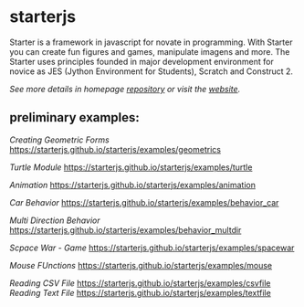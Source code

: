# starterjs


Starter is a framework in javascript for novate in programming. With Starter you can create fun figures and games, manipulate imagens and
more. The Starter uses principles founded in major development environment for novice as JES (Jython Environment for Students), Scratch and Construct 2.

*See more details in homepage [repository](https://github.com/starterjs/starterjs.github.io) or visit the [website](https://starterjs.github.io/).*


## preliminary examples:

*Creating Geometric Forms*
https://starterjs.github.io/starterjs/examples/geometrics

*Turtle Module*
https://starterjs.github.io/starterjs/examples/turtle

*Animation*
https://starterjs.github.io/starterjs/examples/animation

*Car Behavior*
https://starterjs.github.io/starterjs/examples/behavior_car

*Multi Direction Behavior*
https://starterjs.github.io/starterjs/examples/behavior_multdir

*Scpace War - Game*
https://starterjs.github.io/starterjs/examples/spacewar

*Mouse FUnctions*
https://starterjs.github.io/starterjs/examples/mouse

*Reading CSV File*
https://starterjs.github.io/starterjs/examples/csvfile
*Reading Text File*
https://starterjs.github.io/starterjs/examples/textfile
